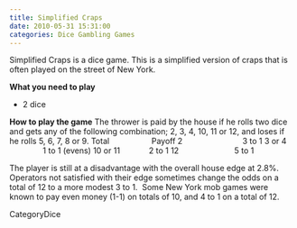 ```yaml
---
title: Simplified Craps
date: 2010-05-31 15:31:00
categories: Dice Gambling Games
---
```

Simplified Craps is a dice game.
This is a simplified version of craps that is often played on the street of New York.

<strong>What you need to play</strong>
<ul>
	<li>2 dice</li>
</ul>
<strong>How to play the game</strong>
The thrower is paid by the house if he rolls two dice and gets any of the following combination; 2, 3, 4, 10, 11 or 12, and loses if he rolls 5, 6, 7, 8 or 9.
Total                   Payoff
2                           3 to 1
3 or 4                  1 to 1 (evens)
10 or 11             2 to 1
12                         5 to 1

The player is still at a disadvantage with the overall house edge at 2.8%.
Operators not satisfied with their edge sometimes change the odds on a total of 12 to a more modest 3 to 1.  Some New York mob games were known to pay even money (1-1) on totals of 10, and 4 to 1 on a total of 12.

CategoryDice
